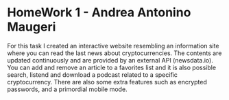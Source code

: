 # HomeWork 1 - Andrea Antonino Maugeri
For this task I created an interactive website resembling an information site where you can read the last news about cryptocurrencies. 
The contents are updated continuously and are provided by an external API (newsdata.io). You can add and remove an article to a favorites list and it is also possible search, listend and download a podcast related to a specific cryptocurrency.
There are also some extra features such as encrypted passwords, and a primordial mobile mode.
